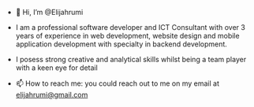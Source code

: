 - 👋 Hi, I’m @Elijahrumi
- I am a professional software developer and ICT Consultant with over 3 years of experience in web development, website design and mobile application development with specialty in backend development.
- I posess strong creative and analytical skills whilst being a team player with a keen eye for detail 

- 📫 How to reach me: you could reach out to me on my email at elijahrumi@gmail.com

<!------>
